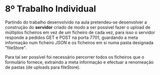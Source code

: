 # 8º Trabalho Individual

Partindo do trabalho desenvolvido na aula pretendeu-se desenvolver a construção do **servidor** criado de modo a ser possível fazer o upload de múltiplos ficheiros em vez de um ficheiro de cada vez, para isso o servidor responde a pedidos GET e POST na porta 7701, guardando a meta informação num ficheiro *JSON* e os ficheiros em si numa pasta designada "fileStore".

Para tal ser possível foi necessário percorrer todos os ficheiros que o formulário fornece, extraindo a meta informação e efectuar a renomeação de pastas (de uploads para fileStore).
